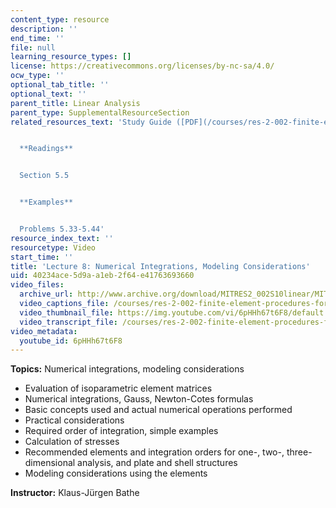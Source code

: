 ```yaml
---
content_type: resource
description: ''
end_time: ''
file: null
learning_resource_types: []
license: https://creativecommons.org/licenses/by-nc-sa/4.0/
ocw_type: ''
optional_tab_title: ''
optional_text: ''
parent_title: Linear Analysis
parent_type: SupplementalResourceSection
related_resources_text: 'Study Guide ([PDF](/courses/res-2-002-finite-element-procedures-for-solids-and-structures-spring-2010/resources/mitres2_002s10_lec08))


  **Readings**


  Section 5.5


  **Examples**


  Problems 5.33-5.44'
resource_index_text: ''
resourcetype: Video
start_time: ''
title: 'Lecture 8: Numerical Integrations, Modeling Considerations'
uid: 40234ace-5d9a-a1eb-2f64-e41763693660
video_files:
  archive_url: http://www.archive.org/download/MITRES2_002S10linear/MITRES2_002S10linear_lec08_300k.mp4
  video_captions_file: /courses/res-2-002-finite-element-procedures-for-solids-and-structures-spring-2010/ed623e0185bd584c83e129e6579ef38b_6pHHh67t6F8.vtt
  video_thumbnail_file: https://img.youtube.com/vi/6pHHh67t6F8/default.jpg
  video_transcript_file: /courses/res-2-002-finite-element-procedures-for-solids-and-structures-spring-2010/267d98013d87ccbe6633535b9477dca5_6pHHh67t6F8.pdf
video_metadata:
  youtube_id: 6pHHh67t6F8
---
```


**Topics:** Numerical integrations, modeling considerations

*   Evaluation of isoparametric element matrices
*   Numerical integrations, Gauss, Newton-Cotes formulas
*   Basic concepts used and actual numerical operations performed
*   Practical considerations
*   Required order of integration, simple examples
*   Calculation of stresses
*   Recommended elements and integration orders for one-, two-, three-dimensional analysis, and plate and shell structures
*   Modeling considerations using the elements

**Instructor:** Klaus-Jürgen Bathe


